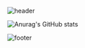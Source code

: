 <!-- - 👋 Hi, I’m @iamsoojung
- 👀 I’m interested in ...
- 🌱 I’m currently learning ...
- 💞️ I’m looking to collaborate on ...
- 📫 How to reach me ...
 -->
<!---
iamsoojung/iamsoojung is a ✨ special ✨ repository because its `README.md` (this file) appears on your GitHub profile.
You can click the Preview link to take a look at your changes.
--->

![header](https://capsule-render.vercel.app/api?type=waving&color=edacb1&height=300&section=header&text=hello👋🏻&fontSize=90&animation=twinkling)

![Anurag's GitHub stats](https://github-readme-stats.vercel.app/api?username=iamsoojung&show_icons=true&theme=radical)

![footer](https://capsule-render.vercel.app/api?type=waving&color=FFF978&height=300&section=footer&text=thank%20you!✨&fontSize=90&animation=twinkling)
